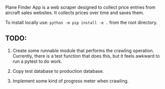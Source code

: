 Plane Finder App is a web scraper designed to collect price entries from aircraft
sales websites. It collects prices over time and saves them.

To install locally use: `python -m pip install -e .` from the root directory.

## TODO:

1. Create some runnable module that performs the crawling operation. 
   Currently, there is a test function that does this, but it feels
   awkward to run a pytest to do work.

2. Copy test database to production database.

3. Implement some kind of progress meter when crawling.
